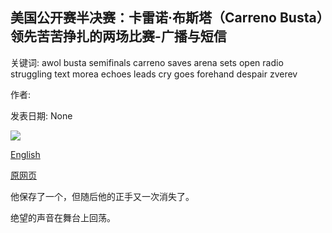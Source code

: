 ## 美国公开赛半决赛：卡雷诺·布斯塔（Carreno Busta）领先苦苦挣扎的两场比赛-广播与短信

关键词: awol busta semifinals carreno saves arena sets open radio struggling text morea echoes leads cry goes forehand despair zverev

作者: 

发表日期: None

![](https://www.bbc.com//m.files.bbci.co.uk/modules/bbc-morph-sport-seo-meta/1.19.0/images/bbc-sport-logo.png)

[English](US%20Open%20semi-finals%3A%20Carreno%20Busta%20leads%20struggling%20Zverev%20by%20two%20sets%20-%20radio%20%26%20text.md)

[原网页](https://www.bbc.com/sport/live/tennis/50974849)

他保存了一个，但随后他的正手又一次消失了。

绝望的声音在舞台上回荡。